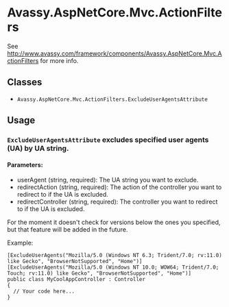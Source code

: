 # Avassy.AspNetCore.Mvc.ActionFilters

See http://www.avassy.com/framework/components/Avassy.AspNetCore.Mvc.ActionFilters for more info.

## Classes

- `Avassy.AspNetCore.Mvc.ActionFilters.ExcludeUserAgentsAttribute`

## Usage

### `ExcludeUserAgentsAttribute` excludes specified user agents (UA) by UA string.

#### Parameters:

- userAgent (string, required): The UA string you want to exclude.
- redirectAction (string, required): The action of the controller you want to redirect to if the UA is excluded.
- redirectController (string, required): The controller you want to redirect to if the UA is excluded.

For the moment it doesn't check for versions below the ones you specified, but that feature will be added in the future.

Example:

```
[ExcludeUserAgents("Mozilla/5.0 (Windows NT 6.3; Trident/7.0; rv:11.0) like Gecko", "BrowserNotSupported", "Home")]
[ExcludeUserAgents("Mozilla/5.0 (Windows NT 10.0; WOW64; Trident/7.0; Touch; rv:11.0) like Gecko", "BrowserNotSupported", "Home")]
public class MyCoolAppController : Controller
{
  // Your code here...
}
```

